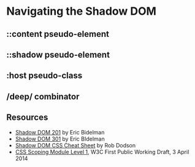 Navigating the Shadow DOM
===============

## ::content pseudo-element

## ::shadow pseudo-element

## :host pseudo-class

## /deep/ combinator


## Resources

* [Shadow DOM 201](http://www.html5rocks.com/en/tutorials/webcomponents/shadowdom-201/) by Eric Bidelman
* [Shadow DOM 301](http://www.html5rocks.com/en/tutorials/webcomponents/shadowdom-301/) by Eric BIdelman
* [Shadow DOM CSS Cheat Sheet](http://robdodson.me/blog/2014/04/10/shadow-dom-css-cheat-sheet/) by Rob Dodson
* [CSS Scoping Module Level 1](http://www.w3.org/TR/css-scoping-1/), W3C First Public Working Draft, 3 April 2014 